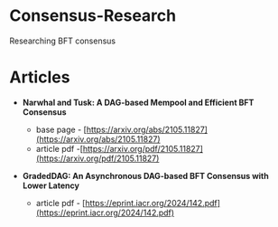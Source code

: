 # Consensus-Research
Researching BFT consensus

# Articles

- __Narwhal and Tusk: A DAG-based Mempool and Efficient BFT Consensus__
  - base page - [https://arxiv.org/abs/2105.11827](https://arxiv.org/abs/2105.11827)
  - article pdf -[https://arxiv.org/pdf/2105.11827](https://arxiv.org/pdf/2105.11827)

- __GradedDAG: An Asynchronous DAG-based BFT Consensus with Lower Latency__
  - article pdf - [https://eprint.iacr.org/2024/142.pdf](https://eprint.iacr.org/2024/142.pdf)
